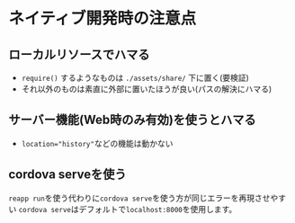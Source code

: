 # ネイティブ開発時の注意点

## ローカルリソースでハマる

- `require()` するようなものは `./assets/share/` 下に置く(要検証)
- それ以外のものは素直に外部に置いたほうが良い(パスの解決にハマる)

## サーバー機能(Web時のみ有効)を使うとハマる

- `location="history"`などの機能は動かない

## cordova serveを使う

`reapp run`を使う代わりに`cordova serve`を使う方が同じエラーを再現させやすい
`cordova serve`はデフォルトで`localhost:8000`を使用します。
